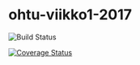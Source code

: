 # ohtu-viikko1-2017

![Build Status](https://travis-ci.org/NorthernLion/ohtu-viikko1-2017.svg?branch=master)

[![Coverage Status](https://coveralls.io/repos/github/NorthernLion/ohtu-viikko1-2017/badge.svg?branch=master)](https://coveralls.io/github/NorthernLion/ohtu-viikko1-2017?branch=master)
